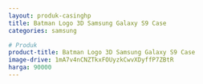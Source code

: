 ```yaml
---
layout: produk-casinghp
title: Batman Logo 3D Samsung Galaxy S9 Case
categories: samsung

# Produk
product-title: Batman Logo 3D Samsung Galaxy S9 Case
image-drive: 1mA7v4nCNZTkxFOUyzkCwvXDyffP7ZBtR
harga: 90000
---
```

